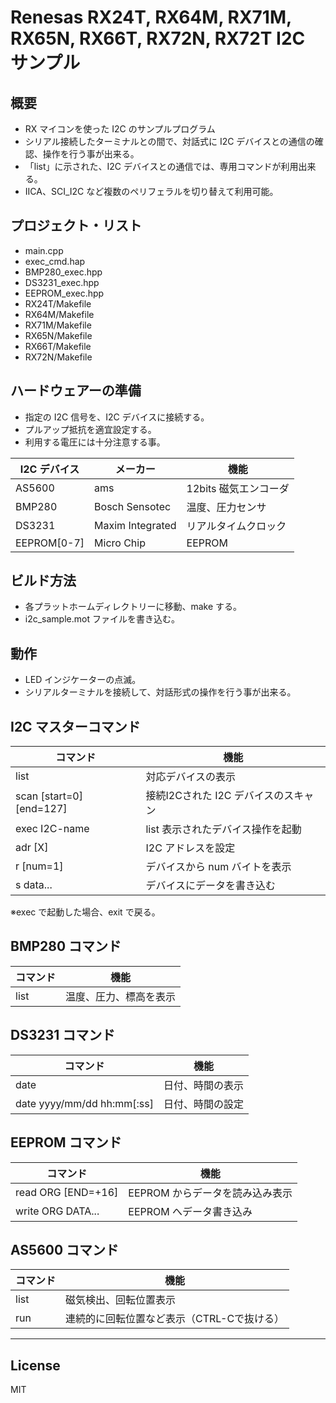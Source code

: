 Renesas RX24T, RX64M, RX71M, RX65N, RX66T, RX72N, RX72T I2C サンプル
=========

## 概要

- RX マイコンを使った I2C のサンプルプログラム
- シリアル接続したターミナルとの間で、対話式に I2C デバイスとの通信の確認、操作を行う事が出来る。
- 「list」に示された、I2C デバイスとの通信では、専用コマンドが利用出来る。
- IICA、SCI_I2C など複数のペリフェラルを切り替えて利用可能。

## プロジェクト・リスト

 - main.cpp
 - exec_cmd.hap
 - BMP280_exec.hpp
 - DS3231_exec.hpp
 - EEPROM_exec.hpp
 - RX24T/Makefile
 - RX64M/Makefile
 - RX71M/Makefile
 - RX65N/Makefile
 - RX66T/Makefile
 - RX72N/Makefile
   
## ハードウェアーの準備

- 指定の I2C 信号を、I2C デバイスに接続する。
- プルアップ抵抗を適宜設定する。
- 利用する電圧には十分注意する事。

|I2C デバイス|メーカー|機能|
|-----------|-------|----|
|AS5600     |ams|12bits 磁気エンコーダ|
|BMP280     |Bosch Sensotec|温度、圧力センサ|
|DS3231     |Maxim Integrated|リアルタイムクロック|
|EEPROM[0-7]|Micro Chip|EEPROM|

## ビルド方法

 - 各プラットホームディレクトリーに移動、make する。
 - i2c_sample.mot ファイルを書き込む。
   
## 動作

- LED インジケーターの点滅。
- シリアルターミナルを接続して、対話形式の操作を行う事が出来る。

## I2C マスターコマンド

|コマンド|機能|
|-------|----|
|list|対応デバイスの表示|
|scan [start=0] [end=127]|接続I2Cされた I2C デバイスのスキャン|
|exec I2C-name|list 表示されたデバイス操作を起動|
|adr [X]|I2C アドレスを設定|
|r [num=1]|デバイスから num バイトを表示|
|s data...|デバイスにデータを書き込む|
   
※exec で起動した場合、exit で戻る。

## BMP280 コマンド

|コマンド|機能|
|-------|----|
|list|温度、圧力、標高を表示|

## DS3231 コマンド

|コマンド|機能|
|-------|----|
|date|日付、時間の表示|
|date yyyy/mm/dd hh:mm[:ss]|日付、時間の設定|

## EEPROM コマンド

|コマンド|機能|
|-------|----|
|read ORG [END=+16]|EEPROM からデータを読み込み表示|
|write ORG DATA...|EEPROM へデータ書き込み|

## AS5600 コマンド

|コマンド|機能|
|-------|----|
|list|磁気検出、回転位置表示|
|run|連続的に回転位置など表示（CTRL-Cで抜ける）|

-----
   
License
----

MIT
